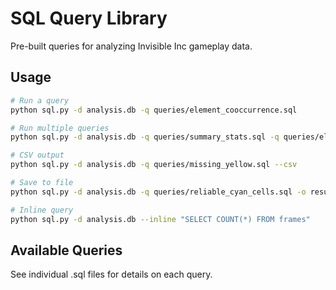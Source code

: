 # SQL Query Library

Pre-built queries for analyzing Invisible Inc gameplay data.

## Usage

```bash
# Run a query
python sql.py -d analysis.db -q queries/element_cooccurrence.sql

# Run multiple queries
python sql.py -d analysis.db -q queries/summary_stats.sql -q queries/element_cooccurrence.sql

# CSV output
python sql.py -d analysis.db -q queries/missing_yellow.sql --csv

# Save to file
python sql.py -d analysis.db -q queries/reliable_cyan_cells.sql -o results.txt

# Inline query
python sql.py -d analysis.db --inline "SELECT COUNT(*) FROM frames"
```

## Available Queries

See individual .sql files for details on each query.

